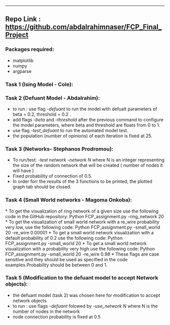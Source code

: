 ----------------------------------
Repo Link : https://github.com/abdalrahimnaser/FCP_Final_Project
----------------------------------
<h3>Packages required:</h3>

* matplotlib
* numpy
* argparse

<h3>Task 1 (Ising Model - Cole): </h3>

<h3>Task 2 (Defuant Model - Abdalrahim):</h3>
  
* to run : use flag <em>-defuant</em> to run the model with defualt parameters of beta = 0.2, threshold = 0.2 .
* add flags <em>-beta</em> and <em>-threshold</em> after the previous command to configure the model parameters, where beta and threshold are floats from 0 to 1.
* use flag <em>-test_defuant</em> to run the automated model test.
* the population (number of opinions) of each iteration is fixed at 25.

<h3>Task 3 (Networks- Stephanos Prodromou):</h3> 

* To run/test: <em>-test network -network N </em> where N is an integer representing the size of the random network that will be created ( number of nodes it will have )  
* Fixed probability of connection of 0.5.  
* In order forr the results of the 3 functions to be printed, the plotted graph tab should be closed.  

<h3>Task 4 (Small World networks - Magoma Onkoba): </h3>
*  To get the visualization of ring network of a given size use the following code in the GitHub repository:
Python FCP_assignment.py -ring_network 20
* To get the visualization of small world network with a re_wire probability very low, use the following code:
Python FCP_assignment.py -small_world 20 -re_wire 0.00001
*  To get a small world network visualization with a default probability of 0.2 use the following code:
Python FCP_assignment.py -small_world 20
* To get a small world network visualization with a probability very high use the following code:
Python FCP_assignment.py -small_world 20 -re_wire 0.98
* These flags are case sensitive and they should be used as specified in the code examples.Probability should be between 0 and 1.





<h3>Task 5 (Modification to the defuant model to accept Network objects): </h3>

* the defuant model (task 2) was chosen here for modification to accept network objects  
* to run : use flags <em>-defuant </em> folowed by <em>-use_network N</em> where N is the number of nodes in the network  
* node connection probability is fixed at 0.5  


